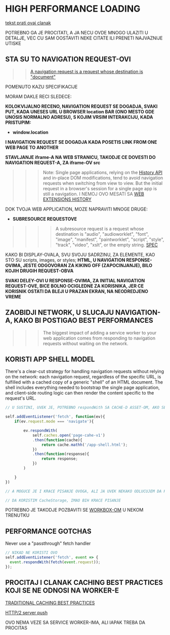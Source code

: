 # HIGH PERFORMANCE LOADING

[tekst prati ovaj clanak](https://developers.google.com/web/fundamentals/primers/service-workers/high-performance-loading)

POTREBNO GA JE PROCITATI, A JA NECU OVDE MNOGO ULAZITI U DETALJE, VEC CU SAM OOSTAVITI NEKE CITATE ILI PRENETI NAJVAZNIJE UTISKE

## STA SU TO NAVIGATION REQUEST-OVI

>> [A navigation request is a request whose destination is "document"](https://fetch.spec.whatwg.org/#navigation-request)

POMENUTO KAZU SPECIFIKACIJE

MORAM DAKLE RECI SLEDECE:

**KOLOKVIJALNO RECENO, NAVIGATION REQUEST SE DOGADJA, SVAKI PUT, KADA UNESES URL U BROWSER location BAR (ONO MESTO GDE UNOSIS NORMALNO ADRESU), S KOJIM VRSIM INTERAKCIJU, KADA PRISTUPIM:**

- **window.location**

**I NAVIGATION REQUEST SE DOGADJA KADA POSETIS LINK FROM ONE WEB PAGE TO ANOTHER**

**STAVLJANJE iframe-A NA WEB STRANICU, TAKODJE CE DOVESTI DO NAVIGATION REQUEST-A, ZA iframe-OV src**

>>> Note: Single page applications, relying on the [History API](https://developer.mozilla.org/en-US/docs/Web/API/History_API) and in-place DOM modifications, tend to avoid navigation requests when switching from view to view. But the initial request in a browser's session for a single page app is still a navigation. I NEMOJ OVO MESATI SA [WEB EXTENSIONS HISTORY](https://developer.mozilla.org/en-US/docs/Mozilla/Add-ons/WebExtensions/API/history)

DOK TVOJA WEB APPLICATION, MOZE NAPRAVITI MNOGE DRUGE:

- **SUBRESOURCE REQUESTOVE**

>>>> A subresource request is a request whose destination is "audio", "audioworklet", "font", "image", "manifest", "paintworklet", "script", "style", "track", "video", "xslt", or the empty string. [SPEC](https://fetch.spec.whatwg.org/#subresource-request)

KAKO BI DISPLAY-OVALA, SVU SVOJU SADRZINU, ZA ELEMENTE, KAO STO SU scripts, images, or styles; **HTML, U NAVIGATION RESPONSE-OVIMA, JESTE ODGOVORAN ZA KIKING OFF (ZAPOCINJANJE), BILO KOJIH DRUGIH REQUEST-OBVA**

**SVAKI DELEY-OVI U RESPONSE-OVIMA, ZA INITIAL NAVIGATION REQUEST-OVE, BICE BOLNO OCIGLEDNE ZA KORISNIKA, JER CE KORISNIK OSTATI DA BLEJI U PRAZAN EKRAN, NA NEODREDJENO VREME**

## ZAOBIDJI NETWORK, U SLUCAJU NAVIGATION-A, KAKO BI POSTIGAO BEST PERFORMANCES

>>> The biggest impact of adding a service worker to your web application comes from responding to navigation requests without waiting on the network.

## KORISTI APP SHELL MODEL

There's a clear-cut strategy for handling navigation requests without relying on the network: each navigation request, regardless of the specific URL, is fulfilled with a cached copy of a generic "shell" of an HTML document. The shell includes everything needed to bootstrap the single page application, and client-side routing logic can then render the content specific to the request's URL.

```javascript
// U SUSTINI, UVEK JE, POTREBNO respondWith SA CACHE-D ASSET-OM, AKO SE RADI O NAVIGATIO NREQUEST-U

self.addEventListener('fetch', function(ev){
    if(ev.request.mode === 'navigate'){

        ev.respondWith(
            self.caches.open('page-cahe-v1')
            .then(function(cache){
                return cache.mathh('/app-shell.html');
            })
            .then(function(response){
                return response;
            })
        )

    }
})

// A MOGUCE JE I KRACE PISANJE OVOGA, ALI JA UVEK NEKAKO ODLUCUJEM DA KORISTIM METODE Cache INSTANCE, UMESTO CacheStorage INSTANCE

// DA KORISTIM CacheStorage, IMAO BIH KRACE PISANJE

```

POTREBNO JE TAKODJE POZBAVITI SE [WORKBOX-OM](https://developers.google.com/web/tools/workbox/) U NEKOM TRENUTKU

## PERFORMANCE GOTCHAS

Never use a "passthrough" fetch handler

```javascript
// NIKAD NE KORISTI OVO
self.addEventListener('fetch', event => {
  event.respondWith(fetch(event.request));
});

```

## PROCITAJ I CLANAK CACHING BEST PRACTICES KOJI SE NE ODNOSI NA WORKER-E

[TRADITIONAL CACHING BEST PRACTICES](https://developers.google.com/web/fundamentals/performance/optimizing-content-efficiency/http-caching#top_of_page)

[HTTP/2 server push](https://developers.google.com/web/fundamentals/performance/http2/#server_push)

OVO NEMA VEZE SA SERVICE WORKER-IMA, ALI IAPAK TREBA DA PROCITAS

